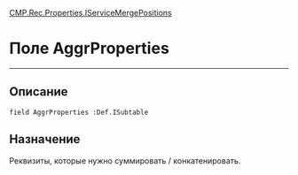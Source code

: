 ﻿---
Link: CMP.Rec.Properties.IServiceMergePositions.@AggrProperties
---

<!---  Навигация
[Имя проекта](#) :
-->
[CMP.Rec.Properties.IServiceMergePositions](Default)

# Поле AggrProperties
---

## Описание

    field AggrProperties :Def.ISubtable

<!--
## Аргументы{#Args}

### Аргумент1

Описание аргумента 1
-->

## Назначение

Реквизиты, которые нужно суммировать / конкатенировать.

<!--
## Пример

    AggrProperties...
-->

